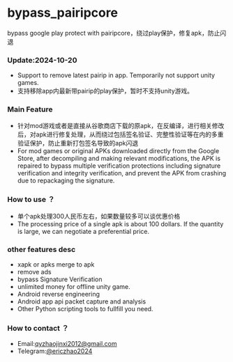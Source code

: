 # bypass_pairipcore
bypass google play protect with pairipcore，绕过play保护，修复apk，防止闪退

### Update:2024-10-20

* Support to remove latest pairip in app. Temporarily not support unity games.
* 支持移除app内最新带pairip的play保护，暂时不支持unity游戏。

### Main Feature

* 针对mod游戏或者是直接从谷歌商店下载的原apk，在反编译，进行相关修改后，对apk进行修复处理，从而绕过包括签名验证、完整性验证等在内的多重验证保护，防止重新打包签名导致的apk闪退
* For mod games or original APKs downloaded directly from the Google Store, after decompiling and making relevant modifications, the APK is repaired to bypass multiple verification protections including signature verification and integrity verification, and prevent the APK from crashing due to repackaging the signature.

### How to use ？

* 单个apk处理300人民币左右，如果数量较多可以谈优惠价格
* The processing price of a single apk is about 100 dollars. If the quantity is large, we can negotiate a preferential price.

### other features desc

* xapk or apks merge to apk
* remove ads
* bypass Signature Verification
* unlimited money for offline unity game.
* Android reverse engineering
* Android app api packet capture and analysis
* Other Python scripting tools to fullfill you need.

### How to contact ？

* Email:qyzhaojinxi2012@gmail.com
* Telegram:[@ericzhao2024](https://t.me/ericzhao2024)
